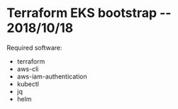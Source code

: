 # Terraform EKS bootstrap -- 2018/10/18

Required software:
- terraform
- aws-cli
- aws-iam-authentication
- kubectl
- jq
- helm
